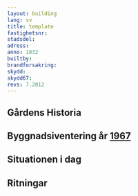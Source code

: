 ```yaml
---
layout: building
lang: sv
title: template
fastighetsnr:
stadsdel:
adress:
anno: 1832
builtby:
brandforsakring:
skydd:
skydd67:
revs: 7.2012
---
```

## Gårdens Historia


## Byggnadsiventering år <a href="/sources/keinanen_karki.pdf">1967</a>


## Situationen i dag


## Ritningar
